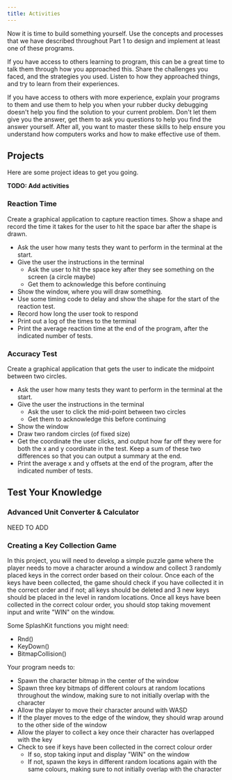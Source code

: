 ```yaml
---
title: Activities
---
```


Now it is time to build something yourself. Use the concepts and processes that we have described throughout Part 1 to design and implement at least one of these programs.

If you have access to others learning to program, this can be a great time to talk them through how you approached this. Share the challenges you faced, and the strategies you used. Listen to how they approached things, and try to learn from their experiences.

If you have access to others with more experience, explain your programs to them and use them to help you when your rubber ducky debugging doesn't help you find the solution to your current problem. Don't let them give you the answer, get them to ask you questions to help you find the answer yourself. After all, you want to master these skills to help ensure you understand how computers works and how to make effective use of them.

## Projects

Here are some project ideas to get you going.

**TODO: Add activities**

### Reaction Time

Create a graphical application to capture reaction times. Show a shape and record the time it takes for the user to hit the space bar after the shape is drawn.

- Ask the user how many tests they want to perform in the terminal at the start.
- Give the user the instructions in the terminal
  - Ask the user to hit the space key after they see something on the screen (a circle maybe)
  - Get them to acknowledge this before continuing
- Show the window, where you will draw something.
- Use some timing code to delay and show the shape for the start of the reaction test.
- Record how long the user took to respond
- Print out a log of the times to the terminal
- Print the average reaction time at the end of the program, after the indicated number of tests.

### Accuracy Test

Create a graphical application that gets the user to indicate the midpoint between two circles.

- Ask the user how many tests they want to perform in the terminal at the start.
- Give the user the instructions in the terminal
  - Ask the user to click the mid-point between two circles
  - Get them to acknowledge this before continuing
- Show the window
- Draw two random circles (of fixed size)
- Get the coordinate the user clicks, and output how far off they were for both the x and y coordinate in the test. Keep a sum of these two differences so that you can output a summary at the end.
- Print the average x and y offsets at the end of the program, after the indicated number of tests. 

## Test Your Knowledge

### Advanced Unit Converter & Calculator

NEED TO ADD

### Creating a Key Collection Game

In this project, you will need to develop a simple puzzle game where the player needs to move a character around a window and collect 3 randomly placed keys in the correct order based on their colour. Once each of the keys have been collected, the game should check if you have collected it in the correct order and if not; all keys should be deleted and 3 new keys should be placed in the level in random locations. Once all keys have been collected in the correct colour order, you should stop taking movement input and write "WIN" on the window.

Some SplashKit functions you might need:

- Rnd()
- KeyDown()
- BitmapCollision()

Your program needs to:

- Spawn the character bitmap in the center of the window
- Spawn three key bitmaps of different colours at random locations throughout the window, making sure to not initially overlap with the character
- Allow the player to move their character around with WASD
- If the player moves to the edge of the window, they should wrap around to the other side of the window
- Allow the player to collect a key once their character has overlapped with the key
- Check to see if keys have been collected in the correct colour order
  - If so, stop taking input and display "WIN" on the window
  - If not, spawn the keys in different random locations again with the same colours, making sure to not initially overlap with the character